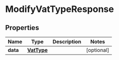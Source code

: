 # ModifyVatTypeResponse

## Properties

Name | Type | Description | Notes
------------ | ------------- | ------------- | -------------
**data** | [**VatType**](VatType.md) |  | [optional] 


